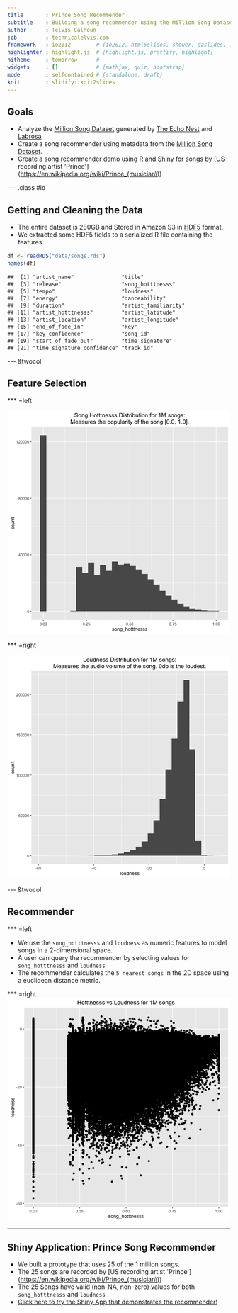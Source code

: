 ```yaml
---
title       : Prince Song Recommender
subtitle    : Building a song recommender using the Million Song Dataset
author      : Telvis Calhoun
job         : technicalelvis.com
framework   : io2012        # {io2012, html5slides, shower, dzslides, ...}
highlighter : highlight.js  # {highlight.js, prettify, highlight}
hitheme     : tomorrow      #
widgets     : []            # {mathjax, quiz, bootstrap}
mode        : selfcontained # {standalone, draft}
knit        : slidify::knit2slides
---
```


## Goals

- Analyze the [Million Song Dataset](http://labrosa.ee.columbia.edu/millionsong/) generated by [The Echo Nest](http://the.echonest.com/) and [Labrosa](http://labrosa.ee.columbia.edu/) 
- Create a song recommender using metadata from the [Million Song Dataset](http://labrosa.ee.columbia.edu/millionsong/). 
- Create a song recommender demo using [R and Shiny](http://shiny.rstudio.com/) for songs by [US recording artist 'Prince'](https://en.wikipedia.org/wiki/Prince_(musician\))

--- .class #id

## Getting and Cleaning the Data

- The entire dataset is 280GB and Stored in Amazon S3 in [HDF5](https://www.hdfgroup.org/HDF5/) format.
- We extracted some HDF5 fields to a serialized R file containing the features.


```r
df <- readRDS("data/songs.rds")
names(df)
```

```
##  [1] "artist_name"               "title"                    
##  [3] "release"                   "song_hotttnesss"          
##  [5] "tempo"                     "loudness"                 
##  [7] "energy"                    "danceability"             
##  [9] "duration"                  "artist_familiarity"       
## [11] "artist_hotttnesss"         "artist_latitude"          
## [13] "artist_location"           "artist_longitude"         
## [15] "end_of_fade_in"            "key"                      
## [17] "key_confidence"            "song_id"                  
## [19] "start_of_fade_out"         "time_signature"           
## [21] "time_signature_confidence" "track_id"
```

--- &twocol
## Feature Selection



*** =left



![plot of chunk unnamed-chunk-3](assets/fig/unnamed-chunk-3-1.png)

*** =right

![plot of chunk unnamed-chunk-4](assets/fig/unnamed-chunk-4-1.png)

--- &twocol

## Recommender

*** =left

- We use the `song_hotttnesss` and `loudness` as numeric features to model songs in a 2-dimensional space.
- A user can query the recommender by selecting values for `song_hotttnesss` and `loudness`
- The recommender calculates the `5 nearest songs` in the 2D space using a euclidean distance metric. 

*** =right
![plot of chunk unnamed-chunk-5](assets/fig/unnamed-chunk-5-1.png)

---

## Shiny Application: Prince Song Recommender

- We built a prototype that uses 25 of the 1 million songs.
- The 25 songs are recorded by [US recording artist 'Prince'](https://en.wikipedia.org/wiki/Prince_(musician\))
- The 25 Songs have valid (non-NA, non-zero) values for both `song_hotttnesss` and `loudness`
- [Click here to try the Shiny App that demonstrates the recommender!](https://technicalelvis.shinyapps.io/prince_song_recommender/)


